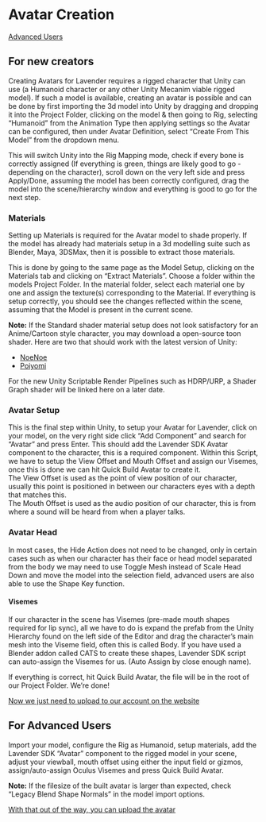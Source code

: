 # Avatar Creation

[Advanced Users](#For-Advanced-Users)

## For new creators

Creating Avatars for Lavender requires a rigged character that Unity can use (a Humanoid character or any other Unity Mecanim viable rigged model). If such a model is available, creating an avatar is possible and can be done by first importing the 3d model into Unity by dragging and dropping it into the Project Folder, clicking on the model & then going to Rig, selecting “Humanoid” from the Animation Type then applying settings so the Avatar can be configured, then under Avatar Definition, select “Create From This Model” from the dropdown menu.

This will switch Unity into the Rig Mapping mode, check if every bone is correctly assigned (If everything is green, things are likely good to go - depending on the character), scroll down on the very left side and press Apply/Done, assuming the model has been correctly configured, drag the model into the scene/hierarchy window and everything is good to go for the next step.


### Materials
Setting up Materials is required for the Avatar model to shade properly. If the model has already had materials setup in a 3d modelling suite such as Blender, Maya, 3DSMax, then it is possible to extract those materials.

This is done by going to the same page as the Model Setup, clicking on the Materials tab and clicking on “Extract Materials”. Choose a folder within the models Project Folder. In the material folder, select each material one by one and assign the texture(s) corresponding to the Material. If everything is setup correctly, you should see the changes reflected within the scene, assuming that the Model is present in the current scene.

**Note:** If the Standard shader material setup does not look satisfactory for an Anime/Cartoon style character, you may download a open-source toon shader. Here are two that should work with the latest version of Unity:

 - [NoeNoe](https://github.com/HugoZink/NoeNoeShaderEdits)
 - [Poiyomi](https://github.com/poiyomi/PoiyomiToonShader)

For the new Unity Scriptable Render Pipelines such as HDRP/URP, a Shader Graph shader will be linked here on a later date.

### Avatar Setup
This is the final step within Unity, to setup your Avatar for Lavender, click on your model, on the very right side click “Add Component” and search for “Avatar” and press Enter. This should add the Lavender SDK Avatar component to the character, this is a required component. Within this Script, we have to setup the View Offset and Mouth Offset and assign our Visemes, once this is done we can hit Quick Build Avatar to create it.  
The View Offset is used as the point of view position of our character, usually this point is positioned in between our characters eyes with a depth that matches this.  
The Mouth Offset is used as the audio position of our character, this is from where a sound will be heard from when a player talks.

### Avatar Head
In most cases, the Hide Action does not need to be changed, only in certain cases such as when our character has their face or head model separated from the body we may need to use Toggle Mesh instead of Scale Head Down and move the model into the selection field, advanced users are also able to use the Shape Key function.

#### Visemes
If our character in the scene has Visemes (pre-made mouth shapes required for lip sync), all we have to do is expand the prefab from the Unity Hierarchy found on the left side of the Editor and drag the character’s main mesh into the Viseme field, often this is called Body. If you have used a Blender addon called CATS to create these shapes, Lavender SDK script can auto-assign the Visemes for us. (Auto Assign by close enough name).

If everything is correct, hit Quick Build Avatar, the file will be in the root of our Project Folder. We’re done!

[Now we just need to upload to our account on the website](./uploading-content.md)

## For Advanced Users
Import your model, configure the Rig as Humanoid, setup materials, add the Lavender SDK “Avatar” component to the rigged model in your scene, adjust your viewball, mouth offset using either the input field or gizmos, assign/auto-assign Oculus Visemes and press Quick Build Avatar.

**Note:** If the filesize of the built avatar is larger than expected, check “Legacy Blend Shape Normals” in the model import options.

[With that out of the way, you can upload the avatar](./uploading-content.md)






